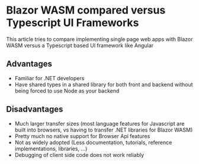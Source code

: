 # Blazor WASM compared versus Typescript UI Frameworks
This article tries to compare implementing single page web apps with Blazor WASM versus a Typescript based UI framework like Angular
## Advantages
* Familiar for .NET developers
* Have shared types in a shared library for both front and backend without being forced to use Node as your backend
## Disadvantages
* Much larger transfer sizes (most language features for Javascript are built into browsers, vs having to transfer .NET libraries for Blazor WASM)
* Pretty much no native support for Browser Api features
* Not as widely adopted (Less documentation, tutorials, reference implementations, libraries, ...)
* Debugging of client side code does not work reliably